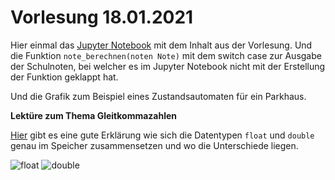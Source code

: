 # Vorlesung 18.01.2021

Hier einmal das [Jupyter Notebook](https://github.com/TEL20A/Informatik1/blob/main/Vorlesungsmaterial/2021-01-18/21.01.18.ipynb) mit dem Inhalt aus der Vorlesung. Und die Funktion `note_berechnen(noten Note)` mit dem switch case zur Ausgabe der Schulnoten, bei welcher es im Jupyter Notebook nicht mit der Erstellung der Funktion geklappt hat.

Und die Grafik zum Beispiel eines Zustandsautomaten für ein Parkhaus.

**Lektüre zum Thema Gleitkommazahlen**

[Hier](http://openbook.rheinwerk-verlag.de/c_von_a_bis_z/005_c_basisdatentypen_008.htm) gibt es eine gute Erklärung wie sich die Datentypen `float` und `double` genau im Speicher zusammensetzen und wo die Unterschiede liegen.

![float](http://openbook.rheinwerk-verlag.de/c_von_a_bis_z/bilder/05_002.gif)
![double](http://openbook.rheinwerk-verlag.de/c_von_a_bis_z/bilder/05_003.gif)

